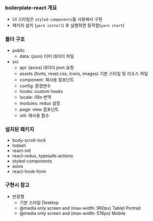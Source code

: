 ### boilerplate-react 개요

- UI 스타일은 `styled-components`를 사용해서 구현
- 패키지 설치 (`yarn install`) 후 실행하면 동작함(`yarn start`)

### 폴더 구조

- public
  - data: (json) 더미 데이터 파일
- src
  - api: (axios) 데이터 json 요청
  - assets (fonts, reset.css, icons, images) 기본 스타일 및 리소스 파일
  - component: 재사용 컴포넌트
  - config: 환경변수
  - hooks: custom hooks
  - locale: i18n 번역
  - modules: redux 설정
  - page: view 컴포넌트
  - util: 재사용 함수

### 설치된 패키지

- body-scroll-lock
- lodash
- react-intl
- react-redux, typesafe-actions
- styled-components
- axios
- react-hook-form

### 구현시 참고

- 반응형
  - 기본 스타일 Desktop
  - @media only screen and (max-width: 960px) Tablet Portrait
  - @media only screen and (max-width: 576px) Mobile
